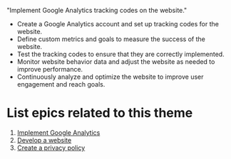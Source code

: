 "Implement Google Analytics tracking codes on the website."

* Create a Google Analytics account and set up tracking codes for the website.
* Define custom metrics and goals to measure the success of the website.
* Test the tracking codes to ensure that they are correctly implemented.
* Monitor website behavior data and adjust the website as needed to improve performance.
* Continuously analyze and optimize the website to improve user engagement and reach goals.


# List epics related to this theme
1. [Implement Google Analytics](epics/analytics.md)
2. [Develop a website](epics/develop.md)
3. [Create a privacy policy](epics/privacy.md)
